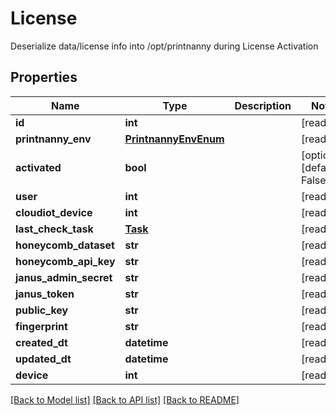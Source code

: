 # License

Deserialize data/license info into /opt/printnanny during License Activation

## Properties
Name | Type | Description | Notes
------------ | ------------- | ------------- | -------------
**id** | **int** |  | [readonly] 
**printnanny_env** | [**PrintnannyEnvEnum**](PrintnannyEnvEnum.md) |  | [readonly] 
**activated** | **bool** |  | [optional] [default to False]
**user** | **int** |  | [readonly] 
**cloudiot_device** | **int** |  | [readonly] 
**last_check_task** | [**Task**](Task.md) |  | [readonly] 
**honeycomb_dataset** | **str** |  | [readonly] 
**honeycomb_api_key** | **str** |  | [readonly] 
**janus_admin_secret** | **str** |  | [readonly] 
**janus_token** | **str** |  | [readonly] 
**public_key** | **str** |  | [readonly] 
**fingerprint** | **str** |  | [readonly] 
**created_dt** | **datetime** |  | [readonly] 
**updated_dt** | **datetime** |  | [readonly] 
**device** | **int** |  | [readonly] 

[[Back to Model list]](../README.md#documentation-for-models) [[Back to API list]](../README.md#documentation-for-api-endpoints) [[Back to README]](../README.md)


